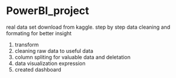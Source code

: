 # PowerBI_project
real data set download from kaggle.
step by step data cleaning and formating for better insight
1) transform
2) cleaning raw data to useful data
3) column spliting for valuable data and deletation
4) data visualization expression
5) created dashboard

